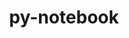 ---
title: "py-notebook"
layout: cache
categories: [package, develop]
meta: {"compilers": ["none"], "num_specs": 104, "num_specs_by_stack": {"e4s": 77, "e4s-neoverse-v2": 27, "root": 104}, "oss": ["ubuntu22.04"], "platforms": ["linux"], "stacks": ["e4s", "e4s-neoverse-v2", "root"], "targets": ["neoverse_v2", "x86_64_v3"], "versions": ["6.5.7"]}
spec_details: [{"compiler": "none", "hash": "26sfa3vk76lgcyatqp7erdmdtcylgdmm", "os": "ubuntu22.04", "platform": "linux", "size": "-", "stacks": ["e4s", "root"], "target": "x86_64_v3", "variants": ["build_system=python_pip"], "versions": ["6.5.7"]}, {"compiler": "none", "hash": "2e4wtiukjbj5bubhnfx3ggfq3wxndwu4", "os": "ubuntu22.04", "platform": "linux", "size": "-", "stacks": ["e4s-neoverse-v2", "root"], "target": "neoverse_v2", "variants": ["build_system=python_pip"], "versions": ["6.5.7"]}, {"compiler": "none", "hash": "2jpms24d7ypm3fsl4fa52atxybswgnxz", "os": "ubuntu22.04", "platform": "linux", "size": "-", "stacks": ["e4s", "root"], "target": "x86_64_v3", "variants": ["build_system=python_pip"], "versions": ["6.5.7"]}, {"compiler": "none", "hash": "2uv5kudwwbjxszh4bb2xwdg6pr2f6rvq", "os": "ubuntu22.04", "platform": "linux", "size": "-", "stacks": ["e4s", "root"], "target": "x86_64_v3", "variants": ["build_system=python_pip"], "versions": ["6.5.7"]}, {"compiler": "none", "hash": "3b45yljln4qlebeo2touoikjqhhymt4t", "os": "ubuntu22.04", "platform": "linux", "size": "-", "stacks": ["e4s", "root"], "target": "x86_64_v3", "variants": ["build_system=python_pip"], "versions": ["6.5.7"]}, {"compiler": "none", "hash": "3ixkvvyciryuuaawn63x72lm2pzl7iyg", "os": "ubuntu22.04", "platform": "linux", "size": "-", "stacks": ["e4s", "root"], "target": "x86_64_v3", "variants": ["build_system=python_pip"], "versions": ["6.5.7"]}, {"compiler": "none", "hash": "3po6wqtorz4xlfw6fogefz32afkhloqm", "os": "ubuntu22.04", "platform": "linux", "size": "-", "stacks": ["e4s", "root"], "target": "x86_64_v3", "variants": ["build_system=python_pip"], "versions": ["6.5.7"]}, {"compiler": "none", "hash": "3qb2lcdlv6gdi3gzjuu6ij65k462jbsv", "os": "ubuntu22.04", "platform": "linux", "size": "-", "stacks": ["e4s", "root"], "target": "x86_64_v3", "variants": ["build_system=python_pip"], "versions": ["6.5.7"]}, {"compiler": "none", "hash": "3r4o7k4m2ehgb33rxzuoiou64ome3csc", "os": "ubuntu22.04", "platform": "linux", "size": "-", "stacks": ["e4s", "root"], "target": "x86_64_v3", "variants": ["build_system=python_pip"], "versions": ["6.5.7"]}, {"compiler": "none", "hash": "3xfgg7tzn23xknbxmnvhehrjvtwhjsh7", "os": "ubuntu22.04", "platform": "linux", "size": "-", "stacks": ["e4s", "root"], "target": "x86_64_v3", "variants": ["build_system=python_pip"], "versions": ["6.5.7"]}, {"compiler": "none", "hash": "45t73n3ioipkd5llbvl6l5nul2vrhpsb", "os": "ubuntu22.04", "platform": "linux", "size": "-", "stacks": ["e4s", "root"], "target": "x86_64_v3", "variants": ["build_system=python_pip"], "versions": ["6.5.7"]}, {"compiler": "none", "hash": "4d5jswjtpyiz2be5qekb27n5gn4g52nr", "os": "ubuntu22.04", "platform": "linux", "size": "-", "stacks": ["e4s-neoverse-v2", "root"], "target": "neoverse_v2", "variants": ["build_system=python_pip"], "versions": ["6.5.7"]}, {"compiler": "none", "hash": "4pj2i43fld6slprihdzph6f2qh32dxbd", "os": "ubuntu22.04", "platform": "linux", "size": "-", "stacks": ["e4s", "root"], "target": "x86_64_v3", "variants": ["build_system=python_pip"], "versions": ["6.5.7"]}, {"compiler": "none", "hash": "4raa3dz3i7kepjtuyrk74rqqbv6mwv3f", "os": "ubuntu22.04", "platform": "linux", "size": "-", "stacks": ["e4s-neoverse-v2", "root"], "target": "neoverse_v2", "variants": ["build_system=python_pip"], "versions": ["6.5.7"]}, {"compiler": "none", "hash": "57dohhbat7fun7m7icn2iyhqfjyyuvca", "os": "ubuntu22.04", "platform": "linux", "size": "-", "stacks": ["e4s", "root"], "target": "x86_64_v3", "variants": ["build_system=python_pip"], "versions": ["6.5.7"]}, {"compiler": "none", "hash": "5d7kpvcqdntsskr3kkgnhcbshhv56b4d", "os": "ubuntu22.04", "platform": "linux", "size": "-", "stacks": ["e4s", "root"], "target": "x86_64_v3", "variants": ["build_system=python_pip"], "versions": ["6.5.7"]}, {"compiler": "none", "hash": "5ffdsunugsuyyh2sffcsf3i2gwbexgdo", "os": "ubuntu22.04", "platform": "linux", "size": "-", "stacks": ["e4s", "root"], "target": "x86_64_v3", "variants": ["build_system=python_pip"], "versions": ["6.5.7"]}, {"compiler": "none", "hash": "64isya7dchbidzh5j5knqure37uwrnov", "os": "ubuntu22.04", "platform": "linux", "size": "-", "stacks": ["e4s", "root"], "target": "x86_64_v3", "variants": ["build_system=python_pip"], "versions": ["6.5.7"]}, {"compiler": "none", "hash": "6b5k5ceoorgm7odzbqszqn7qsdg257bo", "os": "ubuntu22.04", "platform": "linux", "size": "-", "stacks": ["e4s", "root"], "target": "x86_64_v3", "variants": ["build_system=python_pip"], "versions": ["6.5.7"]}, {"compiler": "none", "hash": "6el5kpsipkbyrmwonimqmpyp3bvaf4zc", "os": "ubuntu22.04", "platform": "linux", "size": "-", "stacks": ["e4s", "root"], "target": "x86_64_v3", "variants": ["build_system=python_pip"], "versions": ["6.5.7"]}, {"compiler": "none", "hash": "6n5uwlkbfpyvwds7eo473ww3ekh6dk3h", "os": "ubuntu22.04", "platform": "linux", "size": "-", "stacks": ["e4s", "root"], "target": "x86_64_v3", "variants": ["build_system=python_pip"], "versions": ["6.5.7"]}, {"compiler": "none", "hash": "6qoxspa2xadw7omjlnghpkb5ndwi65hl", "os": "ubuntu22.04", "platform": "linux", "size": "-", "stacks": ["e4s-neoverse-v2", "root"], "target": "neoverse_v2", "variants": ["build_system=python_pip"], "versions": ["6.5.7"]}, {"compiler": "none", "hash": "6rv3kxnugjz3ribet6usyvuaib3k2n4f", "os": "ubuntu22.04", "platform": "linux", "size": "-", "stacks": ["e4s", "root"], "target": "x86_64_v3", "variants": ["build_system=python_pip"], "versions": ["6.5.7"]}, {"compiler": "none", "hash": "6w24dhrg4dsejrjtybwggxflqs42w6cu", "os": "ubuntu22.04", "platform": "linux", "size": "-", "stacks": ["e4s", "root"], "target": "x86_64_v3", "variants": ["build_system=python_pip"], "versions": ["6.5.7"]}, {"compiler": "none", "hash": "72w5rlktuvmyy2pv4drvlkcrd6onenqt", "os": "ubuntu22.04", "platform": "linux", "size": "-", "stacks": ["e4s", "root"], "target": "x86_64_v3", "variants": ["build_system=python_pip"], "versions": ["6.5.7"]}, {"compiler": "none", "hash": "7uc5wz6pf35cweprybca3p4ke3blyhta", "os": "ubuntu22.04", "platform": "linux", "size": "-", "stacks": ["e4s", "root"], "target": "x86_64_v3", "variants": ["build_system=python_pip"], "versions": ["6.5.7"]}, {"compiler": "none", "hash": "asckttw2hwsvvqk4viy7szlaa76sgn47", "os": "ubuntu22.04", "platform": "linux", "size": "-", "stacks": ["e4s-neoverse-v2", "root"], "target": "neoverse_v2", "variants": ["build_system=python_pip"], "versions": ["6.5.7"]}, {"compiler": "none", "hash": "b5fbq7tyzld4b5ygns4hpa5kobqp7lke", "os": "ubuntu22.04", "platform": "linux", "size": "-", "stacks": ["e4s-neoverse-v2", "root"], "target": "neoverse_v2", "variants": ["build_system=python_pip"], "versions": ["6.5.7"]}, {"compiler": "none", "hash": "bah4pff674pvlsryizgeoeksokowyz3q", "os": "ubuntu22.04", "platform": "linux", "size": "-", "stacks": ["e4s", "root"], "target": "x86_64_v3", "variants": ["build_system=python_pip"], "versions": ["6.5.7"]}, {"compiler": "none", "hash": "bjppaoljqhd5des7wfp6zdpf3wuuqrf2", "os": "ubuntu22.04", "platform": "linux", "size": "-", "stacks": ["e4s", "root"], "target": "x86_64_v3", "variants": ["build_system=python_pip"], "versions": ["6.5.7"]}, {"compiler": "none", "hash": "bns5xcswevmy732mztencl5bki66lzpt", "os": "ubuntu22.04", "platform": "linux", "size": "-", "stacks": ["e4s", "root"], "target": "x86_64_v3", "variants": ["build_system=python_pip"], "versions": ["6.5.7"]}, {"compiler": "none", "hash": "c5jio4q5czqqum2fgpvtrktqpbisn36l", "os": "ubuntu22.04", "platform": "linux", "size": "-", "stacks": ["e4s", "root"], "target": "x86_64_v3", "variants": ["build_system=python_pip"], "versions": ["6.5.7"]}, {"compiler": "none", "hash": "c7pspnmjgl4wxm57hvt7sqk23huh4ei7", "os": "ubuntu22.04", "platform": "linux", "size": "-", "stacks": ["e4s", "root"], "target": "x86_64_v3", "variants": ["build_system=python_pip"], "versions": ["6.5.7"]}, {"compiler": "none", "hash": "djtykoubgyhuo5zldwpuqrmx7lk7zatb", "os": "ubuntu22.04", "platform": "linux", "size": "-", "stacks": ["e4s", "root"], "target": "x86_64_v3", "variants": ["build_system=python_pip"], "versions": ["6.5.7"]}, {"compiler": "none", "hash": "dqpcddw55jmsd3gz2n6anafoddaqmuta", "os": "ubuntu22.04", "platform": "linux", "size": "-", "stacks": ["e4s", "root"], "target": "x86_64_v3", "variants": ["build_system=python_pip"], "versions": ["6.5.7"]}, {"compiler": "none", "hash": "dwxeuv46fdxmvsssmllgchon34ty2jtj", "os": "ubuntu22.04", "platform": "linux", "size": "-", "stacks": ["e4s", "root"], "target": "x86_64_v3", "variants": ["build_system=python_pip"], "versions": ["6.5.7"]}, {"compiler": "none", "hash": "ehiju2tsrrc2rmlurh6muoklbcmloluc", "os": "ubuntu22.04", "platform": "linux", "size": "-", "stacks": ["e4s-neoverse-v2", "root"], "target": "neoverse_v2", "variants": ["build_system=python_pip"], "versions": ["6.5.7"]}, {"compiler": "none", "hash": "esd3okhs7nbpe3obluy4fdnsinc5sypk", "os": "ubuntu22.04", "platform": "linux", "size": "-", "stacks": ["e4s", "root"], "target": "x86_64_v3", "variants": ["build_system=python_pip"], "versions": ["6.5.7"]}, {"compiler": "none", "hash": "evm62exmo2s2iwlp63tdsg5bxghxsh5s", "os": "ubuntu22.04", "platform": "linux", "size": "-", "stacks": ["e4s", "root"], "target": "x86_64_v3", "variants": ["build_system=python_pip"], "versions": ["6.5.7"]}, {"compiler": "none", "hash": "exy7uodhbrachdjfb5ii6upcsua7wquv", "os": "ubuntu22.04", "platform": "linux", "size": "-", "stacks": ["e4s", "root"], "target": "x86_64_v3", "variants": ["build_system=python_pip"], "versions": ["6.5.7"]}, {"compiler": "none", "hash": "frn4q34qnzo25ljrqqgtpcmovix4lg7m", "os": "ubuntu22.04", "platform": "linux", "size": "-", "stacks": ["e4s", "root"], "target": "x86_64_v3", "variants": ["build_system=python_pip"], "versions": ["6.5.7"]}, {"compiler": "none", "hash": "fsovhwbwnnxowm6ckynhbae2aoq7oxox", "os": "ubuntu22.04", "platform": "linux", "size": "-", "stacks": ["e4s-neoverse-v2", "root"], "target": "neoverse_v2", "variants": ["build_system=python_pip"], "versions": ["6.5.7"]}, {"compiler": "none", "hash": "fx5w4fbof5kbpfaj62u4x3czsqgwfknj", "os": "ubuntu22.04", "platform": "linux", "size": "-", "stacks": ["e4s-neoverse-v2", "root"], "target": "neoverse_v2", "variants": ["build_system=python_pip"], "versions": ["6.5.7"]}, {"compiler": "none", "hash": "fynjlu3uhdiddam6vtyxzerjna6tsoxk", "os": "ubuntu22.04", "platform": "linux", "size": "-", "stacks": ["e4s-neoverse-v2", "root"], "target": "neoverse_v2", "variants": ["build_system=python_pip"], "versions": ["6.5.7"]}, {"compiler": "none", "hash": "fyrwb4uewpa6sta7ri54okiig3x3kyfa", "os": "ubuntu22.04", "platform": "linux", "size": "-", "stacks": ["e4s", "root"], "target": "x86_64_v3", "variants": ["build_system=python_pip"], "versions": ["6.5.7"]}, {"compiler": "none", "hash": "fzgg2q5xnkde7b3puoj3nzluddxlnucg", "os": "ubuntu22.04", "platform": "linux", "size": "-", "stacks": ["e4s", "root"], "target": "x86_64_v3", "variants": ["build_system=python_pip"], "versions": ["6.5.7"]}, {"compiler": "none", "hash": "gtzmklqrduyb7ur2vkblcvngqzij3ask", "os": "ubuntu22.04", "platform": "linux", "size": "-", "stacks": ["e4s-neoverse-v2", "root"], "target": "neoverse_v2", "variants": ["build_system=python_pip"], "versions": ["6.5.7"]}, {"compiler": "none", "hash": "gvxwevey2o7fmijsxprq22drbiguklft", "os": "ubuntu22.04", "platform": "linux", "size": "-", "stacks": ["e4s-neoverse-v2", "root"], "target": "neoverse_v2", "variants": ["build_system=python_pip"], "versions": ["6.5.7"]}, {"compiler": "none", "hash": "h7cpwdv7gu553iqjfidjmx6ykalnrox4", "os": "ubuntu22.04", "platform": "linux", "size": "-", "stacks": ["e4s", "root"], "target": "x86_64_v3", "variants": ["build_system=python_pip"], "versions": ["6.5.7"]}, {"compiler": "none", "hash": "h7jasqwng6husg3eucp6p4hv5vqd6jqd", "os": "ubuntu22.04", "platform": "linux", "size": "-", "stacks": ["e4s-neoverse-v2", "root"], "target": "neoverse_v2", "variants": ["build_system=python_pip"], "versions": ["6.5.7"]}, {"compiler": "none", "hash": "hhyxtnknxapcjqiqeidcqq5d74ivzkil", "os": "ubuntu22.04", "platform": "linux", "size": "-", "stacks": ["e4s", "root"], "target": "x86_64_v3", "variants": ["build_system=python_pip"], "versions": ["6.5.7"]}, {"compiler": "none", "hash": "htyyfgfwymyjsjq6tagiprry2v7ymi3n", "os": "ubuntu22.04", "platform": "linux", "size": "-", "stacks": ["e4s", "root"], "target": "x86_64_v3", "variants": ["build_system=python_pip"], "versions": ["6.5.7"]}, {"compiler": "none", "hash": "i4rr4uiixzf22gbcmuxctzqzc7yqvjts", "os": "ubuntu22.04", "platform": "linux", "size": "-", "stacks": ["e4s", "root"], "target": "x86_64_v3", "variants": ["build_system=python_pip"], "versions": ["6.5.7"]}, {"compiler": "none", "hash": "ieloxzozbpvibjosu4hxo4ayvapndawl", "os": "ubuntu22.04", "platform": "linux", "size": "-", "stacks": ["e4s", "root"], "target": "x86_64_v3", "variants": ["build_system=python_pip"], "versions": ["6.5.7"]}, {"compiler": "none", "hash": "iihladnoycbqdb3jehgxxp7l4m63ceje", "os": "ubuntu22.04", "platform": "linux", "size": "-", "stacks": ["e4s-neoverse-v2", "root"], "target": "neoverse_v2", "variants": ["build_system=python_pip"], "versions": ["6.5.7"]}, {"compiler": "none", "hash": "ikvw2mygiho6gnx5twjuxbsj3qfwsyvy", "os": "ubuntu22.04", "platform": "linux", "size": "-", "stacks": ["e4s", "root"], "target": "x86_64_v3", "variants": ["build_system=python_pip"], "versions": ["6.5.7"]}, {"compiler": "none", "hash": "in472b5ixnah2smeapwxcmgozaopd6qy", "os": "ubuntu22.04", "platform": "linux", "size": "-", "stacks": ["e4s-neoverse-v2", "root"], "target": "neoverse_v2", "variants": ["build_system=python_pip"], "versions": ["6.5.7"]}, {"compiler": "none", "hash": "joziuokyy3az33od5htt2wcrgxml775n", "os": "ubuntu22.04", "platform": "linux", "size": "-", "stacks": ["e4s", "root"], "target": "x86_64_v3", "variants": ["build_system=python_pip"], "versions": ["6.5.7"]}, {"compiler": "none", "hash": "k4cioh2yww5tha6vi3zwmpwo3gzyxmoe", "os": "ubuntu22.04", "platform": "linux", "size": "-", "stacks": ["e4s", "root"], "target": "x86_64_v3", "variants": ["build_system=python_pip"], "versions": ["6.5.7"]}, {"compiler": "none", "hash": "kf4lgci2kre2cqhh5377bhfcp56zdtg2", "os": "ubuntu22.04", "platform": "linux", "size": "-", "stacks": ["e4s", "root"], "target": "x86_64_v3", "variants": ["build_system=python_pip"], "versions": ["6.5.7"]}, {"compiler": "none", "hash": "koe26d32ozmjumnjnt7pzrootv3peq72", "os": "ubuntu22.04", "platform": "linux", "size": "-", "stacks": ["e4s-neoverse-v2", "root"], "target": "neoverse_v2", "variants": ["build_system=python_pip"], "versions": ["6.5.7"]}, {"compiler": "none", "hash": "l6qqwdloidbso5szpmqzym7hoiis562h", "os": "ubuntu22.04", "platform": "linux", "size": "-", "stacks": ["e4s-neoverse-v2", "root"], "target": "neoverse_v2", "variants": ["build_system=python_pip"], "versions": ["6.5.7"]}, {"compiler": "none", "hash": "lik66cqscqomdjthkasskd67ckicpt77", "os": "ubuntu22.04", "platform": "linux", "size": "-", "stacks": ["e4s", "root"], "target": "x86_64_v3", "variants": ["build_system=python_pip"], "versions": ["6.5.7"]}, {"compiler": "none", "hash": "llegbiwmli664don5ptjiazgqvrh237t", "os": "ubuntu22.04", "platform": "linux", "size": "-", "stacks": ["e4s", "root"], "target": "x86_64_v3", "variants": ["build_system=python_pip"], "versions": ["6.5.7"]}, {"compiler": "none", "hash": "lquxozylksdghcnoxrpppqioao2pdmzt", "os": "ubuntu22.04", "platform": "linux", "size": "-", "stacks": ["e4s", "root"], "target": "x86_64_v3", "variants": ["build_system=python_pip"], "versions": ["6.5.7"]}, {"compiler": "none", "hash": "lr46npsbd2ho5o4wlgz23a4vzmkh75py", "os": "ubuntu22.04", "platform": "linux", "size": "-", "stacks": ["e4s", "root"], "target": "x86_64_v3", "variants": ["build_system=python_pip"], "versions": ["6.5.7"]}, {"compiler": "none", "hash": "ls3jhlczgte4q3cqupo7lwzk3m66p5rr", "os": "ubuntu22.04", "platform": "linux", "size": "-", "stacks": ["e4s", "root"], "target": "x86_64_v3", "variants": ["build_system=python_pip"], "versions": ["6.5.7"]}, {"compiler": "none", "hash": "mku3anjx36yl4qt5wjwvjokreldjyaj5", "os": "ubuntu22.04", "platform": "linux", "size": "-", "stacks": ["e4s", "root"], "target": "x86_64_v3", "variants": ["build_system=python_pip"], "versions": ["6.5.7"]}, {"compiler": "none", "hash": "mo7lpdujofu26umup5alih3s23lbvblg", "os": "ubuntu22.04", "platform": "linux", "size": "-", "stacks": ["e4s", "root"], "target": "x86_64_v3", "variants": ["build_system=python_pip"], "versions": ["6.5.7"]}, {"compiler": "none", "hash": "mw2a7mzah6uy2h6f2zjfqaqzeszlw4yp", "os": "ubuntu22.04", "platform": "linux", "size": "-", "stacks": ["e4s", "root"], "target": "x86_64_v3", "variants": ["build_system=python_pip"], "versions": ["6.5.7"]}, {"compiler": "none", "hash": "mwomiwhfups3wc57obe7bnqexdwb7oxu", "os": "ubuntu22.04", "platform": "linux", "size": "-", "stacks": ["e4s", "root"], "target": "x86_64_v3", "variants": ["build_system=python_pip"], "versions": ["6.5.7"]}, {"compiler": "none", "hash": "nm7xzeqqtvtqpbt2mvmdcsfe6s6xqxjq", "os": "ubuntu22.04", "platform": "linux", "size": "-", "stacks": ["e4s", "root"], "target": "x86_64_v3", "variants": ["build_system=python_pip"], "versions": ["6.5.7"]}, {"compiler": "none", "hash": "nqiztgyqsxp55mp3a3oj5yyp4iqzv3nx", "os": "ubuntu22.04", "platform": "linux", "size": "-", "stacks": ["e4s", "root"], "target": "x86_64_v3", "variants": ["build_system=python_pip"], "versions": ["6.5.7"]}, {"compiler": "none", "hash": "phwgraasyv7dr3lkku6kptqcwxmlgfcf", "os": "ubuntu22.04", "platform": "linux", "size": "-", "stacks": ["e4s", "root"], "target": "x86_64_v3", "variants": ["build_system=python_pip"], "versions": ["6.5.7"]}, {"compiler": "none", "hash": "pk2usk2igg5t53y3fou3mpfomzc7kesh", "os": "ubuntu22.04", "platform": "linux", "size": "-", "stacks": ["e4s-neoverse-v2", "root"], "target": "neoverse_v2", "variants": ["build_system=python_pip"], "versions": ["6.5.7"]}, {"compiler": "none", "hash": "pkdxse3u2r7uwoqhgv5xz6rkjnlilbne", "os": "ubuntu22.04", "platform": "linux", "size": "-", "stacks": ["e4s", "root"], "target": "x86_64_v3", "variants": ["build_system=python_pip"], "versions": ["6.5.7"]}, {"compiler": "none", "hash": "po3einzclrcyewfoc6rev5f4i4qsr7ib", "os": "ubuntu22.04", "platform": "linux", "size": "-", "stacks": ["e4s", "root"], "target": "x86_64_v3", "variants": ["build_system=python_pip"], "versions": ["6.5.7"]}, {"compiler": "none", "hash": "prawuv4vljydewnx3k5bzemvdzb3lgfk", "os": "ubuntu22.04", "platform": "linux", "size": "-", "stacks": ["e4s", "root"], "target": "x86_64_v3", "variants": ["build_system=python_pip"], "versions": ["6.5.7"]}, {"compiler": "none", "hash": "qf65bhs7suxgpibavsgmdi623j4lvkq2", "os": "ubuntu22.04", "platform": "linux", "size": "-", "stacks": ["e4s", "root"], "target": "x86_64_v3", "variants": ["build_system=python_pip"], "versions": ["6.5.7"]}, {"compiler": "none", "hash": "qsr3kd335stmg4opnapc2x7hmfcbglbj", "os": "ubuntu22.04", "platform": "linux", "size": "-", "stacks": ["e4s-neoverse-v2", "root"], "target": "neoverse_v2", "variants": ["build_system=python_pip"], "versions": ["6.5.7"]}, {"compiler": "none", "hash": "qtnyzqz3lfeumzlojnazibt7p5eqomzk", "os": "ubuntu22.04", "platform": "linux", "size": "-", "stacks": ["e4s", "root"], "target": "x86_64_v3", "variants": ["build_system=python_pip"], "versions": ["6.5.7"]}, {"compiler": "none", "hash": "rywz2k5hmfybbs47ntjztvm4wyi755qm", "os": "ubuntu22.04", "platform": "linux", "size": "-", "stacks": ["e4s-neoverse-v2", "root"], "target": "neoverse_v2", "variants": ["build_system=python_pip"], "versions": ["6.5.7"]}, {"compiler": "none", "hash": "s3ljdk5m6hbkhc5zjxksmeauw66vbsyr", "os": "ubuntu22.04", "platform": "linux", "size": "-", "stacks": ["e4s", "root"], "target": "x86_64_v3", "variants": ["build_system=python_pip"], "versions": ["6.5.7"]}, {"compiler": "none", "hash": "slfggowrf6didf33646rr5x7zukwse6k", "os": "ubuntu22.04", "platform": "linux", "size": "-", "stacks": ["e4s", "root"], "target": "x86_64_v3", "variants": ["build_system=python_pip"], "versions": ["6.5.7"]}, {"compiler": "none", "hash": "sopid4ny3g6ktftb3l63mtwizo6kchk4", "os": "ubuntu22.04", "platform": "linux", "size": "-", "stacks": ["e4s", "root"], "target": "x86_64_v3", "variants": ["build_system=python_pip"], "versions": ["6.5.7"]}, {"compiler": "none", "hash": "srp3i2rbtuh5sghvkejbnvtrgov5ng6d", "os": "ubuntu22.04", "platform": "linux", "size": "-", "stacks": ["e4s", "root"], "target": "x86_64_v3", "variants": ["build_system=python_pip"], "versions": ["6.5.7"]}, {"compiler": "none", "hash": "t6h3p7h6l6pbgfjgdphsouxuvq7n2uay", "os": "ubuntu22.04", "platform": "linux", "size": "-", "stacks": ["e4s-neoverse-v2", "root"], "target": "neoverse_v2", "variants": ["build_system=python_pip"], "versions": ["6.5.7"]}, {"compiler": "none", "hash": "ttocqfyl56zrspqd7smlva3rcdongabj", "os": "ubuntu22.04", "platform": "linux", "size": "-", "stacks": ["e4s", "root"], "target": "x86_64_v3", "variants": ["build_system=python_pip"], "versions": ["6.5.7"]}, {"compiler": "none", "hash": "u6tisk3rrqbhc2q45u32ehuoaiumfhvw", "os": "ubuntu22.04", "platform": "linux", "size": "-", "stacks": ["e4s", "root"], "target": "x86_64_v3", "variants": ["build_system=python_pip"], "versions": ["6.5.7"]}, {"compiler": "none", "hash": "uqiybp7qbspiuaok4oye5eerfhiifn4p", "os": "ubuntu22.04", "platform": "linux", "size": "-", "stacks": ["e4s-neoverse-v2", "root"], "target": "neoverse_v2", "variants": ["build_system=python_pip"], "versions": ["6.5.7"]}, {"compiler": "none", "hash": "vds6ghdajpbhxucq4mwa3oecbosrdhia", "os": "ubuntu22.04", "platform": "linux", "size": "-", "stacks": ["e4s", "root"], "target": "x86_64_v3", "variants": ["build_system=python_pip"], "versions": ["6.5.7"]}, {"compiler": "none", "hash": "vvvy4cmhscyd2gvi4cwa756bgyduzysu", "os": "ubuntu22.04", "platform": "linux", "size": "-", "stacks": ["e4s-neoverse-v2", "root"], "target": "neoverse_v2", "variants": ["build_system=python_pip"], "versions": ["6.5.7"]}, {"compiler": "none", "hash": "w36m3bzdhker7ptgnylcnm7kif7oyige", "os": "ubuntu22.04", "platform": "linux", "size": "-", "stacks": ["e4s-neoverse-v2", "root"], "target": "neoverse_v2", "variants": ["build_system=python_pip"], "versions": ["6.5.7"]}, {"compiler": "none", "hash": "w7diuczaiufbjaxwbhzbolc33lp2kg4t", "os": "ubuntu22.04", "platform": "linux", "size": "-", "stacks": ["e4s", "root"], "target": "x86_64_v3", "variants": ["build_system=python_pip"], "versions": ["6.5.7"]}, {"compiler": "none", "hash": "wexwl5bg2y7idtb5q7ncxf4cg5sr6p7p", "os": "ubuntu22.04", "platform": "linux", "size": "-", "stacks": ["e4s-neoverse-v2", "root"], "target": "neoverse_v2", "variants": ["build_system=python_pip"], "versions": ["6.5.7"]}, {"compiler": "none", "hash": "wtwtihhskoi6yz6v3ho42ledhw3xtzvk", "os": "ubuntu22.04", "platform": "linux", "size": "-", "stacks": ["e4s", "root"], "target": "x86_64_v3", "variants": ["build_system=python_pip"], "versions": ["6.5.7"]}, {"compiler": "none", "hash": "x4fehomhyohmdyvlzqug3punpvi6xzha", "os": "ubuntu22.04", "platform": "linux", "size": "-", "stacks": ["e4s", "root"], "target": "x86_64_v3", "variants": ["build_system=python_pip"], "versions": ["6.5.7"]}, {"compiler": "none", "hash": "xamxmyhki7hkz53wmqu7mqgkywwmyaeh", "os": "ubuntu22.04", "platform": "linux", "size": "-", "stacks": ["e4s", "root"], "target": "x86_64_v3", "variants": ["build_system=python_pip"], "versions": ["6.5.7"]}, {"compiler": "none", "hash": "xqdogt5fann2w53ehhtqzvxvtnw4oodv", "os": "ubuntu22.04", "platform": "linux", "size": "-", "stacks": ["e4s", "root"], "target": "x86_64_v3", "variants": ["build_system=python_pip"], "versions": ["6.5.7"]}, {"compiler": "none", "hash": "xz6defx4nspemrrlnopsq4dzfxerh4y4", "os": "ubuntu22.04", "platform": "linux", "size": "-", "stacks": ["e4s-neoverse-v2", "root"], "target": "neoverse_v2", "variants": ["build_system=python_pip"], "versions": ["6.5.7"]}, {"compiler": "none", "hash": "y4abmlmgi5j7edd3uf5tbkty2jw2pxji", "os": "ubuntu22.04", "platform": "linux", "size": "-", "stacks": ["e4s-neoverse-v2", "root"], "target": "neoverse_v2", "variants": ["build_system=python_pip"], "versions": ["6.5.7"]}, {"compiler": "none", "hash": "y4ivju7siamrua7gph7adr67fvemifdz", "os": "ubuntu22.04", "platform": "linux", "size": "-", "stacks": ["e4s", "root"], "target": "x86_64_v3", "variants": ["build_system=python_pip"], "versions": ["6.5.7"]}, {"compiler": "none", "hash": "yuug32d3jlj437v557ehimr63kl3vssx", "os": "ubuntu22.04", "platform": "linux", "size": "-", "stacks": ["e4s", "root"], "target": "x86_64_v3", "variants": ["build_system=python_pip"], "versions": ["6.5.7"]}, {"compiler": "none", "hash": "yzhrx7sn73jxxffoeq635qifkf7vsnp6", "os": "ubuntu22.04", "platform": "linux", "size": "-", "stacks": ["e4s", "root"], "target": "x86_64_v3", "variants": ["build_system=python_pip"], "versions": ["6.5.7"]}]
---